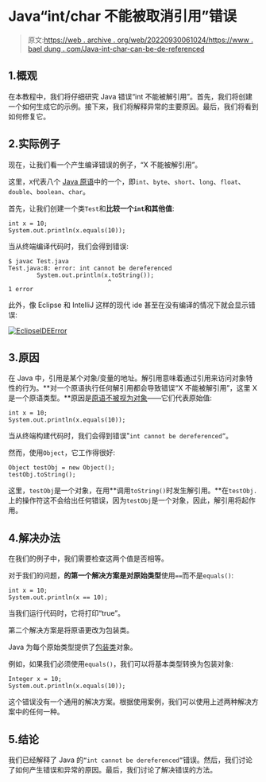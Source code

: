 # Java“int/char 不能被取消引用”错误

> 原文:[https://web . archive . org/web/20220930061024/https://www . bael dung . com/Java-int-char-can-be-de-referenced](https://web.archive.org/web/20220930061024/https://www.baeldung.com/java-int-char-cannot-be-dereferenced)

## 1.概观

在本教程中，我们将仔细研究 Java 错误“int 不能被解引用”。首先，我们将创建一个如何生成它的示例。接下来，我们将解释异常的主要原因。最后，我们将看到如何修复它。

## 2.实际例子

现在，让我们看一个产生编译错误的例子，“X 不能被解引用”。

这里，`X`代表八个 [Java 原语](/web/20220712150220/https://www.baeldung.com/java-primitives)中的一个，即`int`、`byte`、`short`、`long`、`float`、`double`、`boolean`、`char`。

首先，让我们创建一个类`Test`和**比较一个`int`和其他值**:

```
int x = 10;
System.out.println(x.equals(10));
```

当从终端编译代码时，我们会得到错误:

```
$ javac Test.java
Test.java:8: error: int cannot be dereferenced
        System.out.println(x.toString());
                            ^
1 error
```

此外，像 Eclipse 和 IntelliJ 这样的现代 ide 甚至在没有编译的情况下就会显示错误:

[![EclipseIDEError](../Images/b2e3a464fc0b64e4ce83fdaae3a6c90d.png)](/web/20220712150220/https://www.baeldung.com/wp-content/uploads/2022/06/Screenshot-2022-05-19-at-12.39.45-PM.png)

## 3.原因

在 Java 中，引用是某个对象/变量的地址。解引用意味着通过引用来访问对象特性的行为。**对一个原语执行任何解引用都会导致错误“X 不能被解引用”，这里 X 是一个原语类型。**原因是[原语不被视为对象](/web/20220712150220/https://www.baeldung.com/java-primitives-vs-objects)——它们代表原始值:

```
int x = 10;
System.out.println(x.equals(10));
```

当从终端构建代码时，我们会得到错误"`int cannot be dereferenced”`。

然而，使用`Object`，它工作得很好:

```
Object testObj = new Object();
testObj.toString();
```

这里，`testObj`是一个对象，在用**调用`toString()`时发生解引用。**在`testObj.`上的操作符这不会给出任何错误，因为`testObj`是一个对象，因此，解引用将起作用。

## 4.解决办法

在我们的例子中，我们需要检查这两个值是否相等。

对于我们的问题，**的第一个解决方案是对原始类型**使用`==`而不是`equals()`:

```
int x = 10;
System.out.println(x == 10);
```

当我们运行代码时，它将打印“true”。

第二个解决方案是将原语更改为包装类。

Java 为每个原始类型提供了[包装类](/web/20220712150220/https://www.baeldung.com/java-wrapper-classes)对象。

例如，如果我们必须使用`equals()`，我们可以将基本类型转换为包装对象:

```
Integer x = 10;
System.out.println(x.equals(10));
```

这个错误没有一个通用的解决方案。根据使用案例，我们可以使用上述两种解决方案中的任何一种。

## 5.结论

我们已经解释了 Java 的`“int cannot be dereferenced”`错误。然后，我们讨论了如何产生错误和异常的原因。最后，我们讨论了解决错误的方法。
